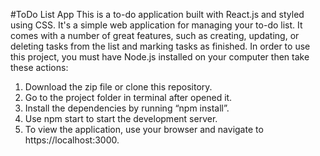 #ToDo List App
This is a to-do application built with React.js and styled using CSS. It's a simple web application for managing your to-do list. It comes with a number of great features, such as creating, updating, or deleting tasks from the list and marking tasks as finished.
In order to use this project, you must have Node.js installed on your computer then take these actions:
1.	Download the zip file or clone this repository.
2.	Go to the project folder in terminal after opened it.
3.	Install the dependencies by running “npm install”.
4.	Use npm start to start the development server.
5.	To view the application, use your browser and navigate to https://localhost:3000.
